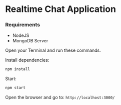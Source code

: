 # Realtime Chat Application

### Requirements

* NodeJS
* MongoDB Server

Open your Terminal and run these commands.

Install dependencies:
```cmd
npm install
```

Start:
```cmd
npm start
```

Open the browser and go to: `http://localhost:3000/`